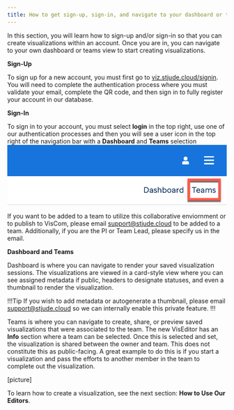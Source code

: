 ```yaml
---
title: How to get sign-up, sign-in, and navigate to your dashboard or teams view
---
```

In this section, you will learn how to sign-up and/or sign-in so that you can create visualizations within an account. Once you are in, you can navigate to your own dashboard or teams view to start creating visualizations.

**Sign-Up**

To sign up for a new account, you must first go to [viz.stjude.cloud/signin](viz.stjude.cloud/signin). You will need to complete the authentication process where you must validate your email, complete the QR code, and then sign in to fully register your account in our database.

**Sign-In**

To sign in to your account, you must select **login** in the top right, use one of our authentication processes and then you will see a user icon in the top right of the navigation bar with a **Dashboard** and  **Teams** selection
![](./teams.png) 

If you want to be added to a team to utilize this collaborative enviornment or to publish to VisCom, please email [support@stjude.cloud](support@stjude.cloud) to be added to a team. Additionally, if you are the PI or Team Lead, please specify us in the email. 

**Dashboard and Teams**

Dashboard is where you can navigate to render your saved visualization sessions. The visualizations are viewed in a card-style view where you can see assigned metadata if public, headers to designate statuses, and even a thumbnail to render the visualization. 

!!!Tip
If you wish to add metadata or autogenerate a thumbnail, please email [support@stjude.cloud](support@stjude.cloud) so we can internally enable this private feature.
!!!

Teams is where you can navigate to create, share, or preview saved visualizations that were associated to the team. The new VisEditor has an **Info** section where a team can be selected. Once this is selected and set, the visualization is shared between the owner and team. This does not constitute this as public-facing. A great example to do this is if you start a visualization and pass the efforts to another member in the team to complete out the visualization.

[picture]

To learn how to create a visualization, see the next section: **How to Use Our Editors**.